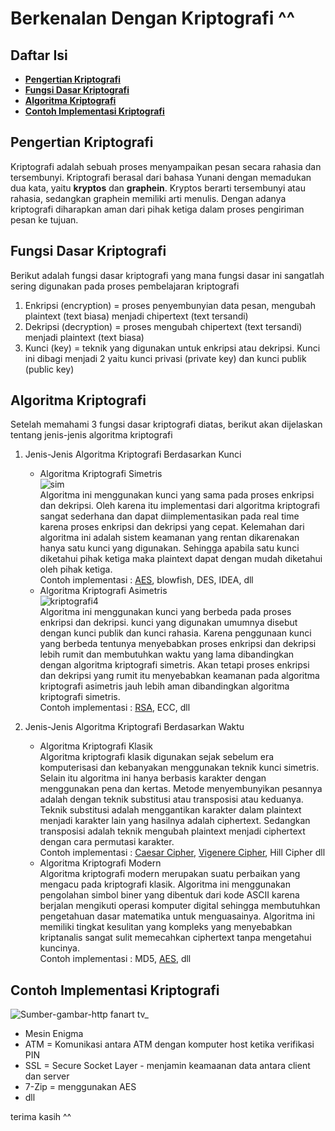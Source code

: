 # Berkenalan Dengan Kriptografi ^^

## **Daftar Isi**

- [**Pengertian Kriptografi**](#pengertian-kriptografi)
- [**Fungsi Dasar Kriptografi**](#fungsi-dasar-kriptografi)
- [**Algoritma Kriptografi**](#algoritma-kriptografi)
- [**Contoh Implementasi Kriptografi**](#contoh-implementasi-kriptografi)

## Pengertian Kriptografi

Kriptografi adalah sebuah proses menyampaikan pesan secara rahasia dan tersembunyi.
Kriptografi berasal dari bahasa Yunani dengan memadukan dua kata, yaitu **kryptos** dan **graphein**.
Kryptos berarti tersembunyi atau rahasia, sedangkan graphein memiliki arti menulis. Dengan adanya
kriptografi diharapkan aman dari pihak ketiga dalam proses pengiriman pesan ke tujuan.

## Fungsi Dasar Kriptografi

Berikut adalah fungsi dasar kriptografi yang mana fungsi dasar ini sangatlah sering digunakan pada proses pembelajaran kriptografi

1. Enkripsi (encryption) = proses penyembunyian data pesan, mengubah plaintext (text biasa) menjadi chipertext (text tersandi)
2. Dekripsi (decryption) = proses mengubah chipertext (text tersandi) menjadi plaintext (text biasa)
3. Kunci (key) = teknik yang digunakan untuk enkripsi atau dekripsi. Kunci ini dibagi menjadi 2 yaitu kunci privasi (private key) dan
   kunci publik (public key)

## Algoritma Kriptografi

Setelah memahami 3 fungsi dasar kriptografi diatas, berikut akan dijelaskan tentang jenis-jenis algoritma kriptografi

1. Jenis-Jenis Algoritma Kriptografi Berdasarkan Kunci

   - Algoritma Kriptografi Simetris  
     ![sim](https://user-images.githubusercontent.com/87466033/125815186-38f22174-faa2-48a9-83b5-96d045144bb6.jpg)  
      Algoritma ini menggunakan kunci yang sama pada proses enkripsi dan dekripsi. Oleh karena itu implementasi dari algoritma kriptografi
     sangat sederhana dan dapat diimplementasikan pada real time karena proses enkripsi dan dekripsi yang cepat. Kelemahan dari algoritma
     ini adalah sistem keamanan yang rentan dikarenakan hanya satu kunci yang digunakan. Sehingga apabila satu kunci diketahui pihak ketiga
     maka plaintext dapat dengan mudah diketahui oleh pihak ketiga.  
      Contoh implementasi : <a href="./AES.md">AES</a>, blowfish, DES, IDEA, dll
   - Algoritma Kriptografi Asimetris  
     ![kriptografi4](https://user-images.githubusercontent.com/87466033/125821944-bde444b9-7613-423b-9b05-0d082c328b7d.png)  
      Algoritma ini menggunakan kunci yang berbeda pada proses enkripsi dan dekripsi. kunci yang digunakan umumnya disebut dengan kunci publik
     dan kunci rahasia. Karena penggunaan kunci yang berbeda tentunya menyebabkan proses enkripsi dan dekripsi lebih rumit dan membutuhkan waktu
     yang lama dibandingkan dengan algoritma kriptografi simetris. Akan tetapi proses enkripsi dan dekripsi yang rumit itu menyebabkan keamanan
     pada algoritma kriptografi asimetris jauh lebih aman dibandingkan algoritma kriptografi simetris.  
      Contoh implementasi : <a href="./RSA.md">RSA</a>, ECC, dll

2. Jenis-Jenis Algoritma Kriptografi Berdasarkan Waktu
   - Algoritma Kriptografi Klasik  
     Algoritma kriptografi klasik digunakan sejak sebelum era komputerisasi dan kebanyakan menggunakan teknik kunci simetris. Selain itu algoritma
     ini hanya berbasis karakter dengan menggunakan pena dan kertas. Metode menyembunyikan pesannya adalah dengan teknik substitusi atau transposisi
     atau keduanya. Teknik substitusi adalah menggantikan karakter dalam plaintext menjadi karakter lain yang hasilnya adalah ciphertext.
     Sedangkan transposisi adalah teknik mengubah plaintext menjadi ciphertext dengan cara permutasi karakter.  
     Contoh implementasi : <a href="./Caesar.md">Caesar Cipher</a>, <a href="./Vigenere.md">Vigenere Cipher</a>, Hill Cipher dll
   - Algoritma Kriptografi Modern  
     Algoritma kriptografi modern merupakan suatu perbaikan yang mengacu pada kriptografi klasik. Algoritma ini menggunakan pengolahan simbol biner
     yang dibentuk dari kode ASCII karena berjalan mengikuti operasi komputer digital sehingga membutuhkan pengetahuan dasar matematika untuk
     menguasainya. Algoritma ini memiliki tingkat kesulitan yang kompleks yang menyebabkan kriptanalis sangat sulit memecahkan ciphertext tanpa
     mengetahui kuncinya.  
     Contoh implementasi : MD5, <a href="./AES.md">AES</a>, dll

## Contoh Implementasi Kriptografi

![Sumber-gambar-http fanart tv_](https://user-images.githubusercontent.com/87466033/125800694-230465cb-1ca8-461a-a258-bb1c193b8819.jpg)

- Mesin Enigma
- ATM = Komunikasi antara ATM dengan komputer host ketika verifikasi PIN
- SSL = Secure Socket Layer - menjamin keamaanan data antara client dan server
- 7-Zip = menggunakan AES
- dll

terima kasih ^^
